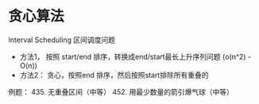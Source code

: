 # 贪心算法

Interval Scheduling 区间调度问题

 - 方法1， 按照 start/end 排序，转换成end/start最长上升序列问题 (o(n^2) - O(n))
 - 方法2： 贪心，按照end 排序，然后按照start排除所有重叠的


 例题：
 435. 无重叠区间（中等）
 452. 用最少数量的箭引爆气球（中等）
